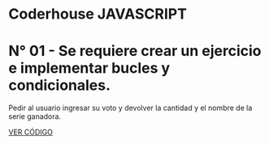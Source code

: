 # Coderhouse JAVASCRIPT

# N° 01 - Se requiere crear un ejercicio e implementar bucles y condicionales.

Pedir al usuario ingresar su voto y devolver la cantidad y el nombre de la serie ganadora.

[VER CÓDIGO](https://github.com/maukovenich/Coderhouse/blob/main/desafio_01)
